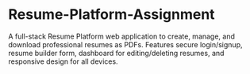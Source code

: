 # Resume-Platform-Assignment
A full-stack Resume Platform web application to create, manage, and download professional resumes as PDFs. Features secure login/signup, resume builder form, dashboard for editing/deleting resumes, and responsive design for all devices.
